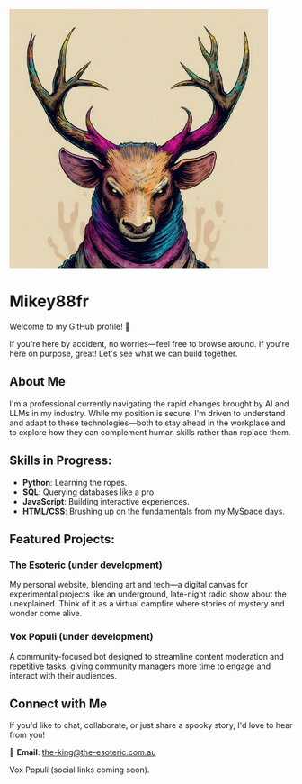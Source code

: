 ![PFP](PFP_REF/Git_Prime.jpeg)


# Mikey88fr

Welcome to my GitHub profile! 🚀

If you're here by accident, no worries—feel free to browse around. If you're here on purpose, great! Let's see what we can build together.

## About Me

I'm a professional currently navigating the rapid changes brought by AI and LLMs in my industry. While my position is secure, I'm driven to understand and adapt to these technologies—both to stay ahead in the workplace and to explore how they can complement human skills rather than replace them.

## Skills in Progress:

- **Python**: Learning the ropes.
- **SQL**: Querying databases like a pro.
- **JavaScript**: Building interactive experiences.
- **HTML/CSS**: Brushing up on the fundamentals from my MySpace days.

## Featured Projects:

### The Esoteric (under development)
My personal website, blending art and tech—a digital canvas for experimental projects like an underground, late-night radio show about the unexplained. Think of it as a virtual campfire where stories of mystery and wonder come alive.

### Vox Populi (under development)
A community-focused bot designed to streamline content moderation and repetitive tasks, giving community managers more time to engage and interact with their audiences.

## Connect with Me

If you'd like to chat, collaborate, or just share a spooky story, I'd love to hear from you!

📧 **Email**: [the-king@the-esoteric.com.au](mailto:the-king@the-esoteric.com.au)

Vox Populi (social links coming soon).
